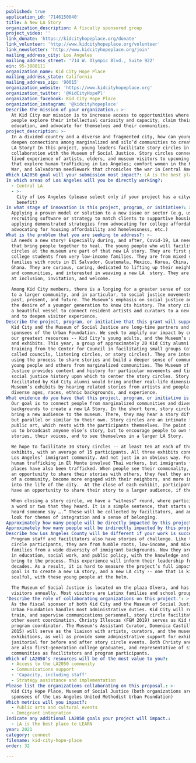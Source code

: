 ```yaml
---
published: true
application_id: '7146150040'
title: A New LA Story
organization_description: A fiscally sponsored group
project_video: ''
link_donate: 'https://kidcityhopeplace.org/donate'
link_volunteer: 'http://www.kidcityhopeplace.org/volunteer'
link_newsletter: 'http://www.kidcityhopeplace.org/join'
mailing_address_city: Los Angeles
mailing_address_street: '714 W. Olympic Blvd., Suite 922'
ein: 95-3888111
organization_name: Kid City Hope Place
mailing_address_state: California
mailing_address_zip: '90015'
organization_website: 'https://www.kidcityhopeplace.org'
organization_twitter: '@KidCityHopePl'
organization_facebook: Kid City Hope Place
organization_instagram: '@kidcityhopeplace'
Describe the mission of your organization.: >-
  At Kid City our mission is to increase access to opportunities where young
  people explore their intellectual curiosity and capacity, claim their
  education, and advocate for themselves and their communities.
project_description: >-
  In a divided country and a diverse and fragmented city, how can young adults
  deepen connections among marginalized and silo’d communities to create a new
  LA Story? In this project, young leaders facilitate story circles in
  collaboration with the Museum of Social Justice. Story circles connect the
  lived experience of artists, elders, and museum visitors to upcoming exhibits
  that explore human trafficking in Los Angeles; comfort women in the Korean
  War, and Salvadoran needlework that chronicles the war in Central America. 
Which LA2050 goal will your submission most impact?: LA is the best place to CONNECT
In which areas of Los Angeles will you be directly working?:
  - Central LA
  - >-
    City of Los Angeles (please select only if your project has a citywide
    benefit)
In what stage of innovation is this project, program, or initiative?: >-
  Applying a proven model or solution to a new issue or sector (e.g, using a job
  recruiting software or strategy to match clients to supportive housing sites,
  applying demonstrated strategies from advocating for college affordability to
  advocating for housing affordability and homelessness, etc.)
What is the problem that you are seeking to address?: >-
  LA needs a new story! Especially during, and after, Covid-19, LA needs stories
  that bring people together to heal. The young people who will facilitate story
  circles at the museum are part of that new LA story. They are first generation
  college students from very low-income families. They are from mixed status
  families with roots in El Salvador, Guatemala, Mexico, Korea, China, and
  Ghana. They are curious, caring, dedicated to lifting up their neighborhoods
  and communities, and interested in weaving a new LA  story. They are experts
  at inclusion, invitation, and welcome. 

  Among Kid City members, there is a longing for a greater sense of connection
  to a larger community, and in particular, to social justice movements of the
  past, present, and future. The Museum’s emphasis on social justice addresses
  the desire of a younger generation to know its history. The story circles are
  a beautiful vessel to connect resident artists and curators to a new audience,
  and to deepen visitor experience.
Describe the project, program, or initiative that this grant will support to address the problem identified.: >-
  Kid City and the Museum of Social Justice are long-time partners and fiscal
  sponsees of the Urban Foundation. We seek to amplify our impact by combining
  our greatest resources -- Kid City’s young adults, and the Museum’s artists
  and exhibits. This year, a group of approximately 20 Kid City alumni received
  training from the Center for Council in facilitating small groups (often
  called councils, listening circles, or story circles). They are interested in
  using the process to share stories and build a deeper sense of community among
  young people and others from marginalized communities. The Museum of Social
  Justice provides context and history for particular movements and times in
  social justice history upon which to center the story circles. Story circles
  facilitated by Kid City alumni would bring another real-life dimension to the
  Museum’s exhibits by hearing related stories from artists and people of
  diverse ages, races, ethnic backgrounds, and experience.
What evidence do you have that this project, program, or initiative is or will be successful, and how will you define and measure success?: >
  Our goal is to connect people from marginalized communities and diverse
  backgrounds to create a new LA Story. In the short term, story circles will
  bring a new audience to the museum. There, they may hear a story different,
  but parallel or similar to their own. Story circles are an intimate form of
  public art, which rests with the participants themselves. The point is not for
  us to broadcast anyone else’s story, but to encourage people to own their
  stories, their voices, and to see themselves in a larger LA Story.

  We hope to facilitate 30 story circles -- at least ten at each of three
  exhibits, with an average of 15 participants. All three exhibits connect to
  Los Angeles’ immigrant community. And not just in an obvious way. For example,
  human trafficking in El Monte involved Thai workers, but immigrants from many
  places have also been trafficked. When people see their commonality, and have
  an opportunity to share their stories with others, they feel they are a part
  of a community, become more engaged with their neighbors, and more integrated
  into the life of the city.  At the close of each exhibit, participants will
  have an opportunity to share their story to a larger audience, if they wish.

  When closing a story circle, we have a “witness” round, where participants say
  a word or two that they heard. It is a simple sentence, that starts with “I
  heard someone say ….” These will be collected by facilitators, and analyzed to
  look for themes of integration and a sense of belonging.
Approximately how many people will be directly impacted by this project, program, or initiative?: '450'
Approximately how many people will be indirectly impacted by this project, program, or initiative?: '5000'
Describe how Los Angeles County will be different if your work is successful.: >-
  Program staff and facilitators also have stories of challenge. Like the story
  circle participants, they are from humble roots, low-income, and mixed status
  families from a wide diversity of immigrant backgrounds. Now they are leaders
  in education, social work, and public policy, with the knowledge and heart to
  bring to the process. This experience will inform their leadership for
  decades. As a result, it is hard to measure the project’s full impact, but the
  goal is to create a new LA story, and a new LA city -- one that is kind and
  soulful, with these young people at the helm. 

  The Museum of Social Justice is located on the plaza Olvera, and has 40-50K
  visitors annually. Most visitors are Latinx families and school groups. 
'Describe the role of collaborating organizations on this project.': >-
  As the fiscal sponsor of both Kid City and the Museum of Social Justice, the
  Urban Foundation handles most administrative duties. Kid City will recruit,
  train, and supervise communications personnel, story circle facilitators, and
  other event coordination. Christy Illescas (F&M 2019) serves as Kid City
  program coordinator. The Museum's Assistant Curator, Domenica Castillo (UCLA
  2015) will serve as the liaison with artists, curators, and the museum's
  exhibitions, as well as provide some administrative support for exhibits,
  janitorial for before and after story circle events. Both Christy and Domenica
  are also first-generation college graduates, and representative of similar
  communities as facilitators and program participants.
Which of LA2050’s resources will be of the most value to you?:
  - Access to the LA2050 community
  - Communications support
  - 'Capacity, including staff'
  - Strategy assistance and implementation
Please list the organizations collaborating on this proposal.: >-
  Kid City Hope Place, Museum of Social Justice (both organizations are fiscal
  sponsees of the Los Angeles United Methodist Urban Foundation)
Which metrics will you impact?:
  - Public arts and cultural events
  - Immigrant integration
Indicate any additional LA2050 goals your project will impact.:
  - LA is the best place to LEARN
year: 2021
category: connect
filename: kid-city-hope-place
order: 32

---
```


